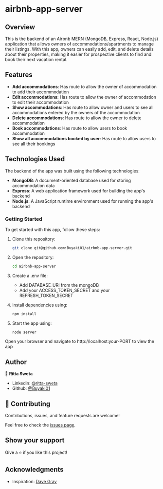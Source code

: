# airbnb-app-server

## Overview
This is the backend of an Airbnb MERN (MongoDB, Express, React, Node.js) application that allows owners of accommodations/apartments to manage their listings. With this app, owners can easily add, edit, and delete details about their properties, making it easier for prospective clients to find and book their next vacation rental.

## Features
- **Add accommodations**: Has route to allow the owner of accommodation to add their accommodation
- **Edit accommodations**: Has route to allow the owner of accommodation to edit their accommodation
- **Show accommodations**: Has route to allow owner and users to see all accommodations entered by the owners of the accommodation
- **Delete accommodations**: Has route to allow the owner to delete accommodation
- **Book accommodations**: Has route to allow users to book accommodation
- **Show all accommodations booked by user**: Has route to allow users to see all their bookings

## Technologies Used
The backend of the app was built using the following technologies:

- **MongoDB**: A document-oriented database used for storing accommodation data
- **Express**: A web application framework used for building the app's backend
- **Node.js**: A JavaScript runtime environment used for running the app's backend

### Getting Started
To get started with this app, follow these steps:

1. Clone this repository: 
    ```bash 
    git clone git@github.com:Buyaki01/airbnb-app-server.git
    ```

2. Open the repository: 
    ```bash 
    cd airbnb-app-server
    ```

3. Create a .env file: 

   * Add DATABASE_URI from the mongoDB
   * Add your ACCESS_TOKEN_SECRET and your REFRESH_TOKEN_SECRET

4. Install dependencies using: 
    ```bash 
    npm install
    ```

5. Start the app using: 
    ```bash 
    node server
    ``` 

  Open your browser and navigate to http://localhost:your-PORT to view the app

## Author
👤 **Ritta Sweta**

- Linkedin: [@ritta-sweta](https://www.linkedin.com/in/ritta-sweta/)
- Github: [@Buyaki01](https://github.com/Buyaki01)

## 🤝 Contributing

Contributions, issues, and feature requests are welcome!

Feel free to check the [issues page](https://github.com/Buyaki01/airbnb-app-server/issues).

## Show your support

Give a ⭐️ if you like this project!

## Acknowledgments
- Inspiration: [Dave Gray](https://www.youtube.com/@DaveGrayTeachesCode)
